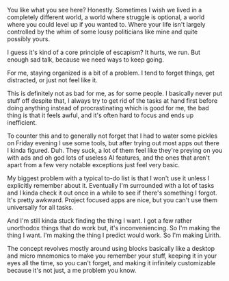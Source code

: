 You like what you see here? Honestly. Sometimes I wish we lived in a completely different world, a world where struggle is optional, a world where you could level up if you wanted to. Where your life isn't largely controlled by the whim of some lousy politicians like mine and quite possibly yours.

I guess it's kind of a core principle of escapism? It hurts, we run. But enough sad talk, because we need ways to keep going.

For me, staying organized is a bit of a problem. I tend to forget things, get distracted, or just not feel like it.

This is definitely not as bad for me, as for some people. I basically never put stuff off despite that, I always try to get rid of the tasks at hand first before doing anything instead of procrastinating which is good for me, the bad thing is that it feels awful, and it's often hard to focus and ends up inefficient.

To counter this and to generally not forget that I had to water some pickles on Friday evening I use some tools, but after trying out most apps out there I kinda figured. Duh. They suck, a lot of them feel like they're preying on you with ads and oh god lots of useless AI features, and the ones that aren't apart from a few very notable exceptions just feel very basic.

My biggest problem with a typical to-do list is that I won't use it unless I explicitly remember about it. Eventually I'm surrounded with a lot of tasks and I kinda check it out once in a while to see if there's something I forgot. It's pretty awkward. Project focused apps are nice, but you can't use them universally for all tasks.

And I'm still kinda stuck finding the thing I want. I got a few rather unorthodox things that do work but, it's inconveniencing. So I'm making the thing I want. I'm making the thing I predict would work. So I'm making Lirith.

The concept revolves mostly around using blocks basically like a desktop and micro mnemonics to make you remember your stuff, keeping it in your eyes all the time, so you can't forget, and making it infinitely customizable because it's not just, a me problem you know.